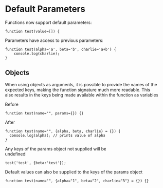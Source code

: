 # Default Parameters

Functions now support default parameters:

```
function test(value=[]) {

```

Parameters have access to previous parameters:

```
function test(alpha='a', beta='b', charlie='a+b') {
    console.log(charlie);
}
```

## 

## Objects

When using objects as arguments, it is possible to provide the names of the expected keys, making the function signature much more readable. This also results in the keys being made available within the function as variables

Before

```
function test(name="", params={}) {}
```

After

```
function test(name="", {alpha, beta, charlie} = {}) {
  console.log(alpha); // prints value of alpha
}
```

Any keys of the params object not supplied will be  
undefined

```
test('test', {beta:'test'});
```

Default values can also be supplied to the keys of the params object

```
function test(name="", {alpha="1", beta="2", charlie="3"} = {}) {}
```



